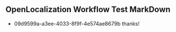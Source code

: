 ## OpenLocalization Workflow Test MarkDown
* 09d9599a-a3ee-4033-8f9f-4e574ae8679b 
thanks!<!--HONumber=Mar16_HO4-->
